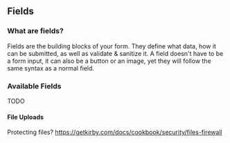 ## Fields

### What are fields?

Fields are the building blocks of your form. They define what data, how it can be submitted, as well as validate & sanitize it.
A field doesn't have to be a form input, it can also be a button or an image, yet they will follow the same syntax as a normal field.

### Available Fields

TODO

#### File Uploads

Protecting files? https://getkirby.com/docs/cookbook/security/files-firewall
